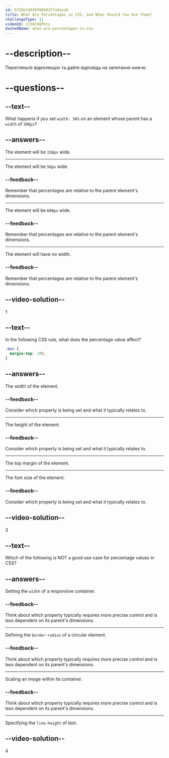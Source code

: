 ```yaml
---
id: 672bb7d659f0089377a91eab
title: What Are Percentages in CSS, and When Should You Use Them?
challengeType: 11
videoId: cj58l9QPkts
dashedName: what-are-percentages-in-css
---
```


# --description--

Перегляньте відеолекцію та дайте відповідь на запитання нижче.

# --questions--

## --text--

What happens if you set `width: 50%` on an element whose parent has a `width` of `300px`?

## --answers--

The element will be `150px` wide.

---

The element will be `50px` wide.

### --feedback--

Remember that percentages are relative to the parent element's dimensions.

---

The element will be `600px` wide.

### --feedback--

Remember that percentages are relative to the parent element's dimensions.

---

The element will have no width.

### --feedback--

Remember that percentages are relative to the parent element's dimensions.

## --video-solution--

1

## --text--

In the following CSS rule, what does the percentage value affect?


```css
.box {
  margin-top: 10%;
}
```

## --answers--

The width of the element.

### --feedback--

Consider which property is being set and what it typically relates to.

---

The height of the element.

### --feedback--

Consider which property is being set and what it typically relates to.

---

The top margin of the element.

---

The font size of the element.

### --feedback--

Consider which property is being set and what it typically relates to.

## --video-solution--

3

## --text--

Which of the following is NOT a good use case for percentage values in CSS?

## --answers--

Setting the `width` of a responsive container.

### --feedback--

Think about which property typically requires more precise control and is less dependent on its parent's dimensions.

---

Defining the `border-radius` of a circular element.

### --feedback--

Think about which property typically requires more precise control and is less dependent on its parent's dimensions.

---

Scaling an image within its container.

### --feedback--

Think about which property typically requires more precise control and is less dependent on its parent's dimensions.

---

Specifying the `line-height` of text.

## --video-solution--

4
